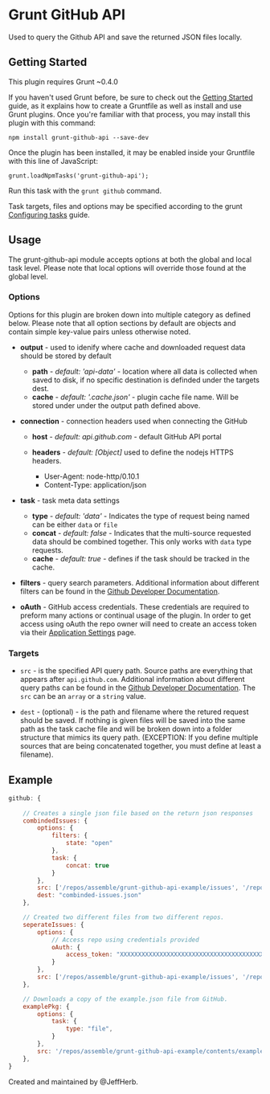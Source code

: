 # Grunt GitHub API

Used to query the Github API and save the returned JSON files locally.

## Getting Started

This plugin requires Grunt ~0.4.0

If you haven't used Grunt before, be sure to check out the [Getting Started](http://gruntjs.com/getting-started) guide, as it explains how to create a Gruntfile as well as install and use Grunt plugins. Once you're familiar with that process, you may install this plugin with this command:

    npm install grunt-github-api --save-dev

Once the plugin has been installed, it may be enabled inside your Gruntfile with this line of JavaScript:

    grunt.loadNpmTasks('grunt-github-api');

Run this task with the `grunt github` command.

Task targets, files and options may be specified according to the grunt [Configuring tasks](http://gruntjs.com/configuring-tasks) guide.

## Usage

The grunt-github-api module accepts options at both the global and local task level. Please note that local options will override those found at the global level.

### Options

Options for this plugin are broken down into multiple category as defined below. Please note that all option sections by default are objects and contain simple key-value pairs unless otherwise noted.

- **output** - used to idenify where cache and downloaded request data should be stored by default

    - **path** - _default: 'api-data'_ - location where all data is collected when saved to disk, if no specific destination is definded under the targets dest.
    - **cache** -  _default: '.cache.json'_ - plugin cache file name. Will be stored under under the output path defined above.


- **connection** - connection headers used when connecting the GitHub

    - **host** - _default: api.github.com_ - default GitHub API portal
    - **headers** - _default: [Object]_ used to define the nodejs HTTPS headers.

        - User-Agent: node-http/0.10.1
        - Content-Type: application/json

- **task** - task meta data settings

    - **type** - _default: 'data'_ - Indicates the type of request being named can be either `data` or `file`
    - **concat** - _default: false_ - Indicates that the multi-source requested data should be combined together. This only works with `data` type requests.
    - **cache** - _default: true_ - defines if  the task should be tracked in the cache.

- **filters** - query search parameters. Additional information about different filters can be found in the [Github Developer Documentation](http://developer.github.com/).

- **oAuth** - GitHub access credentials. These credentials are required to preform many actions or continual usage of the plugin. In order to get access using oAuth the repo owner will need to create an access token via their [Application Settings](https://github.com/settings/applications) page.

### Targets

- `src` - is the specified API query path. Source paths are everything that appears after `api.github.com`. Additional information about different query paths can be found in the [Github Developer Documentation](http://developer.github.com/). The `src` can be an `array` or a `string` value.

- `dest` - (optional) - is the path and filename where the retured request should be saved. If nothing is given files will be saved into the same path as the task cache file and will be broken down into a folder structure that mimics its query path. (EXCEPTION: If you define multiple sources that are being concatenated together, you must define at least a filename).

## Example

```js
github: {
    
    // Creates a single json file based on the return json responses
    combindedIssues: {
        options: {
            filters: {
                state: "open"
            },
            task: {
                concat: true
            }
        },
        src: ['/repos/assemble/grunt-github-api-example/issues', '/repos/assemble/grunt-github-api/issues'],
        dest: "combinded-issues.json"
    },

    // Created two different files from two different repos.
    seperateIssues: {
        options: {
            // Access repo using credentials provided
            oAuth: {
                access_token: "XXXXXXXXXXXXXXXXXXXXXXXXXXXXXXXXXXXXXXXX"
            }
        },
        src: ['/repos/assemble/grunt-github-api-example/issues', '/repos/assemble/grunt-github-api/issues'],
    },

    // Downloads a copy of the example.json file from GitHub.
    examplePkg: {
        options: {
            task: {
                type: "file",
            }
        },
        src: '/repos/assemble/grunt-github-api-example/contents/example.json',
    },
}
```

Created and maintained by @JeffHerb.